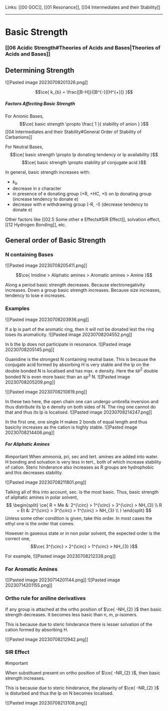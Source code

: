 Links: [[00 GOC]], [[01 Resonance]], [[04 Intermediates and their Stability]]
___
# Basic Strength

### [[06 Acidic Strength#Theories of Acids and Bases|Theories of Acids and Bases]]

## Determining Strength
![[Pasted image 20230708201326.png]]

$$\ce{ k_{b} = \frac{[B-H]}{[B^{-}][H^{+}]} }$$

##### Factors Affecting Basic Strength 
For Anionic Bases,
$$\ce{ basic strength \propto \frac{ 1 }{ stability of anion } }$$
[[04 Intermediates and their Stability#General Order of Stability of Carbanions]]

For Neutral Bases,
$$\ce{ basic strength \propto lp donating tendency or lp availability }$$
$$\ce{ basic strength \propto stability pf conjugate acid }$$

In general, basic strength increases with:
- $k_{b}$
- decrease in $s$ character 
- in presence of e donating group (+R, +HC, +I) on lp donating group (increase tendency to donate e)
- decrease with e withdrawing group (-R, -I) (decrease tendency to donate e)

Other factors like [[02.5 Some other e Effects#SIR Effect]], solvation effect, [[12 Hydrogen Bonding]], etc.

## General order of Basic Strength

### N containing Bases
![[Pasted image 20230708205411.png]]

$$\ce{ Imidine > Aliphatic amines > Aromatic amines > Amine }$$

Along a period basic strength decreases. Because electronegativity increases. 
Down a group basic strength increases. Because size increases, tendency to lose e increases. 

### Examples
![[Pasted image 20230708203936.png]]

If a lp is part of the aromatic ring, then it will not be donated lest the ring loses its aromaticity. 
![[Pasted image 20230708204552.png]]

In b the lp does not participate in resonance.
![[Pasted image 20230708205145.png]]

Guanidine is the strongest N containing neutral base. This is because the conjugate acid formed by absorbing H is very stable and the lp on the double bonded N is localised and has max. e density. Here the $sp^{2}$ double bonded N is even more basic than an $sp^{3}$ N.
![[Pasted image 20230708205209.png]]

![[Pasted image 20230708210819.png]]

In these two here, the open chain one can undergo umbrella inversion and thus distribute its lp e density on both sides of N. The ring one cannot do that and thus its lp is localised.
![[Pasted image 20230708214247.png]]

In the first one, one single H makes 2 bonds of equal length and thus basicity increases as the cation is highly stable. 
![[Pasted image 20230708214406.png]]


##### For Aliphatic Amines
#important 
When ammonia, pri, sec and tert. amines are added into water. H bonding and solvation is very less in tert., both of which increase stability of cation. Steric hinderance also increases as R groups are hydrophobic and this decreases stability. 

![[Pasted image 20230708211801.png]]

Talking all of this into account, sec. is the most basic. 
Thus, basic strength of aliphatic amines in polar solvent,
$$
\begin{split}
\ce{ 
R = Me &: 2^{\circ} > 1^{\circ} > 3^{\circ} > NH_{3} \\
R = Et &: 2^{\circ} > 3^{\circ} > 1^{\circ} > NH_{3} \\
 }
\end{split}
$$
Unless some other condition is given, take this order. In most cases the ethyl one is the order that comes. 

However in gaseous state or in non polar solvent, the expected order is the correct one,
$$\ce{ 3^{\circ} > 2^{\circ} > 1^{\circ} > NH_{3} }$$

For example,
![[Pasted image 20230708212338.png]]

### For Aromatic Amines 
![[Pasted image 20230714201144.png]]
![[Pasted image 20230714201155.png]]

### Ortho rule for aniline derivatives
If any group is attached at the ortho position of $\ce{ -NH_{2} }$ then basic strength decreases. It becomes less basic than n, m, p-isomers.

This is because due to steric hinderance there is lesser solvation of the cation formed by absorbing H. 

![[Pasted image 20230708212942.png]]

### SIR Effect 
#important 

When substituent present on ortho position of $\ce{ -NR_{2} }$, then basic strength increases.

This is because due to steric hinderance, the planarity of $\ce{ -NR_{2} }$ is disturbed and thus the lp on N becomes localised.

![[Pasted image 20230708213108.png]]



